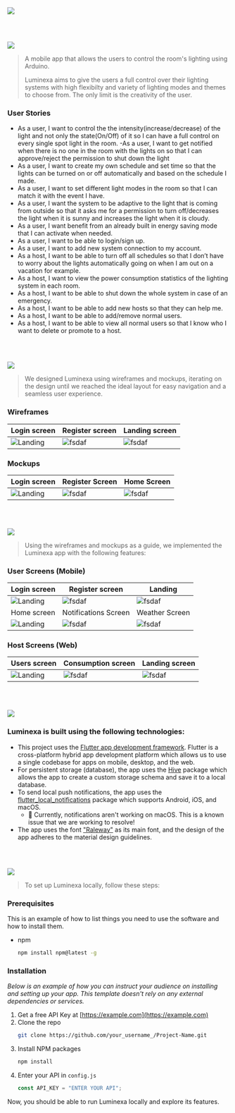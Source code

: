 <img src="./readme/title1.svg"/>

<br><br>

<!-- project philosophy -->
<img src="./readme/title2.svg"/>

> A mobile app that allows the users to control the room's lighting using Arduino.
>
> Luminexa aims to give the users a full control over their lighting systems with high flexibilty and variety of lighting modes and themes to choose from. The only limit is the creativity of the user.

### User Stories

- As a user, I want to control the the intensity(increase/decrease) of the light and not only the state(On/Off) of it so I can have a full control on every single spot light in the room.
  -As a user, I want to get notified when there is no one in the room with the lights on so that I can approve/reject the permission to shut down the light
- As a user, I want to create my own schedule and set time so that the lights can be turned on or off automatically and based on the schedule I made.
- As a user, I want to set different light modes in the room so that I can match it with the event I have.
- As a user, I want the system to be adaptive to the light that is coming from outside so that it asks me for a permission to turn off/decreases the light when it is sunny and increases the light when it is cloudy.
- As a user, I want benefit from an already built in energy saving mode that I can activate when needed.
- As a user, I want to be able to login/sign up.
- As a user, I want to add new system connection to my account.
- As a host, I want to be able to turn off all schedules so that I don’t have to worry about the lights automatically going on when I am out on a vacation for example.
- As a host, I want to view the power consumption statistics of the lighting system in each room.
- As a host, I want to be able to shut down the whole system in case of an emergency.
- As a host, I want to be able to add new hosts so that they can help me.
- As a host, I want to be able to add/remove normal users.
- As a host, I want to be able to view all normal users so that I know who I want to delete or promote to a host.

<br><br>

<!-- Prototyping -->
<img src="./readme/title3.svg"/>

> We designed Luminexa using wireframes and mockups, iterating on the design until we reached the ideal layout for easy navigation and a seamless user experience.

### Wireframes

| Login screen                          | Register screen                     | Landing screen                    |
| ------------------------------------- | ----------------------------------- | --------------------------------- |
| ![Landing](./readme/SignIn_figma.png) | ![fsdaf](./readme/SignUp_Figma.png) | ![fsdaf](./readme/Home_Figma.png) |

### Mockups

| Login screen                                | Register Screen                           | Home Screen                             |
| ------------------------------------------- | ----------------------------------------- | --------------------------------------- |
| ![Landing](./readme/SignIn_figmaMockUp.png) | ![fsdaf](./readme/SignUp_FigmaMockUp.png) | ![fsdaf](./readme/Home_figmaMockUp.png) |

<br><br>

<!-- Implementation -->
<img src="./readme/title4.svg"/>

> Using the wireframes and mockups as a guide, we implemented the Luminexa app with the following features:

### User Screens (Mobile)

| Login screen                    | Register screen                      | Landing                        |
| ------------------------------- | ------------------------------------ | ------------------------------ |
| ![Landing](./readme/Login.jpg)  | ![fsdaf](./readme/SignUp.jpg)        | ![fsdaf](./readme/home.jpg)    |
| Home screen                     | Notifications Screen                 | Weather Screen                 |
| ![Landing](./readme/System.jpg) | ![fsdaf](./readme/Notifications.jpg) | ![fsdaf](./readme/Weather.jpg) |

### Host Screens (Web)

| Users screen                   | Consumption screen           | Landing screen                    |
| ------------------------------ | ---------------------------- | --------------------------------- |
| ![Landing](./readme/Users.jpg) | ![fsdaf](./readme/Graph.jpg) | ![fsdaf](./readme/SystemHost.jpg) |

<br><br>

<!-- Tech stack -->
<img src="./readme/title5.svg"/>

### Luminexa is built using the following technologies:

- This project uses the [Flutter app development framework](https://flutter.dev/). Flutter is a cross-platform hybrid app development platform which allows us to use a single codebase for apps on mobile, desktop, and the web.
- For persistent storage (database), the app uses the [Hive](https://hivedb.dev/) package which allows the app to create a custom storage schema and save it to a local database.
- To send local push notifications, the app uses the [flutter_local_notifications](https://pub.dev/packages/flutter_local_notifications) package which supports Android, iOS, and macOS.
  - 🚨 Currently, notifications aren't working on macOS. This is a known issue that we are working to resolve!
- The app uses the font ["Raleway"](https://fonts.google.com/specimen/Work+Sans) as its main font, and the design of the app adheres to the material design guidelines.

<br><br>

<!-- How to run -->
<img src="./readme/title6.svg"/>

> To set up Luminexa locally, follow these steps:

### Prerequisites

This is an example of how to list things you need to use the software and how to install them.

- npm
  ```sh
  npm install npm@latest -g
  ```

### Installation

_Below is an example of how you can instruct your audience on installing and setting up your app. This template doesn't rely on any external dependencies or services._

1. Get a free API Key at [https://example.com](https://example.com)
2. Clone the repo
   ```sh
   git clone https://github.com/your_username_/Project-Name.git
   ```
3. Install NPM packages
   ```sh
   npm install
   ```
4. Enter your API in `config.js`
   ```js
   const API_KEY = "ENTER YOUR API";
   ```

Now, you should be able to run Luminexa locally and explore its features.
